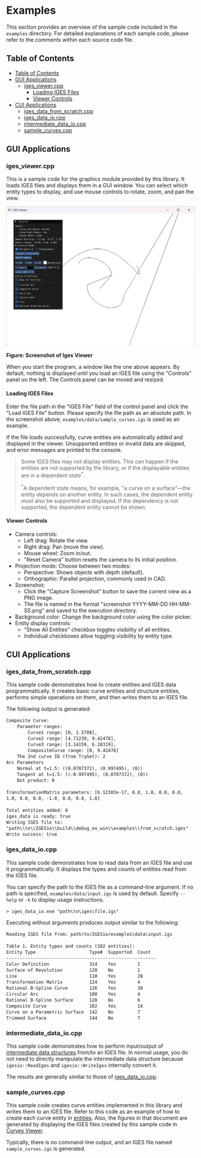# Examples

This section provides an overview of the sample code included in the `examples` directory. For detailed explanations of each sample code, please refer to the comments within each source code file.

## Table of Contents

- [Table of Contents](#table-of-contents)
- [GUI Applications](#gui-applications)
  - [iges\_viewer.cpp](#iges_viewercpp)
    - [Loading IGES Files](#loading-iges-files)
    - [Viewer Controls](#viewer-controls)
- [CUI Applications](#cui-applications)
  - [iges\_data\_from\_scratch.cpp](#iges_data_from_scratchcpp)
  - [iges\_data\_io.cpp](#iges_data_iocpp)
  - [intermediate\_data\_io.cpp](#intermediate_data_iocpp)
  - [sample\_curves.cpp](#sample_curvescpp)

## GUI Applications

### iges_viewer.cpp

This is a sample code for the graphics module provided by this library. It loads IGES files and displays them in a GUI window. You can select which entity types to display, and use mouse controls to rotate, zoom, and pan the view.

<img src="./images/curves_viewer_window.png" alt="Curves Viewer Screenshot" width="600"/>

**Figure: Screenshot of Iges Viewer**

When you start the program, a window like the one above appears. By default, nothing is displayed until you load an IGES file using the "Controls" panel on the left. The Controls panel can be moved and resized.

#### Loading IGES Files

Enter the file path in the "IGES File" field of the control panel and click the "Load IGES File" button. Please specify the file path as an absolute path. In the screenshot above, `examples/data/sample_curves.igs` is used as an example.

If the file loads successfully, curve entities are automatically added and displayed in the viewer. Unsupported entities or invalid data are skipped, and error messages are printed to the console.

> Some IGES files may not display entities. This can happen if the entities are not supported by the library, or if the displayable entities are in a dependent state<sup>*</sup>.
>
> <sup>*</sup>A dependent state means, for example, "a curve on a surface"—the entity depends on another entity. In such cases, the dependent entity must also be supported and displayed. If the dependency is not supported, the dependent entity cannot be shown.

#### Viewer Controls

- Camera controls:
    - Left drag: Rotate the view.
    - Right drag: Pan (move the view).
    - Mouse wheel: Zoom in/out.
    - "Reset Camera" button resets the camera to its initial position.
- Projection mode: Choose between two modes:
    - Perspective: Shows objects with depth (default).
    - Orthographic: Parallel projection, commonly used in CAD.
- Screenshot:
  - Click the "Capture Screenshot" button to save the current view as a PNG image.
  - The file is named in the format "screenshot YYYY-MM-DD HH-MM-SS.png" and saved to the execution directory.
- Background color: Change the background color using the color picker.
- Entity display controls:
    - "Show All Entities" checkbox toggles visibility of all entities.
    - Individual checkboxes allow toggling visibility by entity type.

## CUI Applications

### iges_data_from_scratch.cpp

This sample code demonstrates how to create entities and IGES data programmatically. It creates basic curve entities and structure entities, performs simple operations on them, and then writes them to an IGES file.

The following output is generated:

```
Composite Curve:
    Parameter ranges:
        Curve1 range: [0, 1.5708],
        Curve2 range: [4.71239, 9.42478],
        Curve3 range: [3.14159, 6.28319],
        CompositeCurve range: [0, 9.42478]
    The 2nd curve ID (from TryGet): 2
Arc Parameters
    Normal at t=1.5: ((0.0707372), (0.997495), (0))
    Tangent at t=1.5: ((-0.997495), (0.0707372), (0))
    Dot product: 0

TransformationMatrix parameters: [6.12303e-17, 0.0, 1.0, 0.0, 0.0, 1.0, 0.0, 0.0, -1.0, 0.0, 0.0, 1.0]

Total entities added: 8
iges_data is ready: true
Writing IGES file to: "path\\to\\IGESio\\build\\debug_ex_win\\examples\\from_scratch.iges"
Write success: true
```

### iges_data_io.cpp

This sample code demonstrates how to read data from an IGES file and use it programmatically. It displays the types and counts of entities read from the IGES file.

You can specify the path to the IGES file as a command-line argument. If no path is specified, `examples/data/input.igs` is used by default.  Specify `--help` or `-h` to display usage instructions.

```
> iges_data_io.exe "path\to\iges\file.igs"
```

Executing without arguments produces output similar to the following:

```
Reading IGES file from: path/to/IGESio/examples\data\input.igs

Table 1. Entity types and counts (102 entities):
Entity Type                    Type#  Supported  Count
--------------------------------------------------------
Color Definition               314    Yes        1
Surface of Revolution          120    No         1
Line                           110    Yes        28
Transformation Matrix          124    Yes        4
Rational B-Spline Curve        126    Yes        30
Circular Arc                   100    Yes        4
Rational B-Spline Surface      128    No         6
Composite Curve                102    Yes        14
Curve on a Parametric Surface  142    No         7
Trimmed Surface                144    No         7
```

### intermediate_data_io.cpp

This sample code demonstrates how to perform input/output of [intermediate data structures](./intermediate_data_structure.md) from/to an IGES file. In normal usage, you do not need to directly manipulate the intermediate data structure because `igesio::ReadIges` and `igesio::WriteIges` internally convert it.

The results are generally similar to those of [iges_data_io.cpp](#iges_data_iocpp).

### sample_curves.cpp

This sample code creates curve entities implemented in this library and writes them to an IGES file. Refer to this code as an example of how to create each curve entity in [entities](./entities/entities.md). Also, the figures in that document are generated by displaying the IGES files created by this sample code in [Curves Viewer](#gui-applications).

Typically, there is no command-line output, and an IGES file named `sample_curves.igs` is generated.
